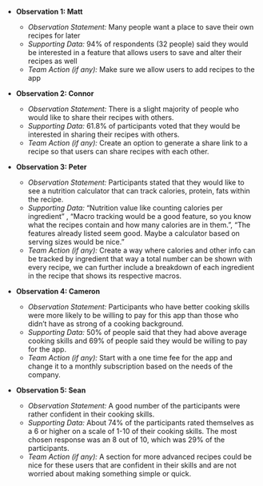 - **Observation 1: Matt**
  - *Observation Statement:* Many people want a place to save their own recipes for later
  - *Supporting Data:* 94% of respondents (32 people) said they would be interested in a feature that allows users to save and alter their recipes as well
  - *Team Action (if any):* Make sure we allow users to add recipes to the app

- **Observation 2: Connor**
  - *Observation Statement:* There is a slight majority of people who would like to share their recipes with others. 
  - *Supporting Data:* 61.8% of participants voted that they would be interested in sharing their recipes with others. 
  - *Team Action (if any):* Create an option to generate a share link to a recipe so that users can share recipes with each other.
 
- **Observation 3: Peter**
  - *Observation Statement:* Participants stated that they would like to see a nutrition calculator that can track calories, protein, fats within the recipe.
  - *Supporting Data:*  “Nutrition value like counting calories per ingredient” , “Macro tracking would be a good feature, so you know what the recipes contain and how many calories are in them.”, “The features already listed seem good. Maybe a calculator based on serving sizes would be nice.”
  - *Team Action (if any):* Create a way where calories and other info can be tracked by ingredient that way a total number can be shown with every recipe, we can further include a breakdown of each ingredient in the recipe that shows its respective macros.

- **Observation 4: Cameron**
  - *Observation Statement:*  Participants who have better cooking skills were more likely to be willing to pay for this app than those who didn’t have as strong of a cooking background.
  - *Supporting Data:* 50% of people said that they had above average cooking skills and 69% of people said they would be willing to pay for the app.
  - *Team Action (if any):* Start with a one time fee for the app and change it to a monthly subscription based on the needs of the company.

- **Observation 5: Sean**
  - *Observation Statement:* A good number of the participants were rather confident in their cooking skills. 
  - *Supporting Data:*  About 74% of the participants rated themselves as a 6 or higher on a scale of 1-10 of their cooking skills. The most chosen response was an 8 out of 10, which was 29% of the participants.
  - *Team Action (if any):* A section for more advanced recipes could be nice for these users that are confident in their skills and are not worried about making something simple or quick.
